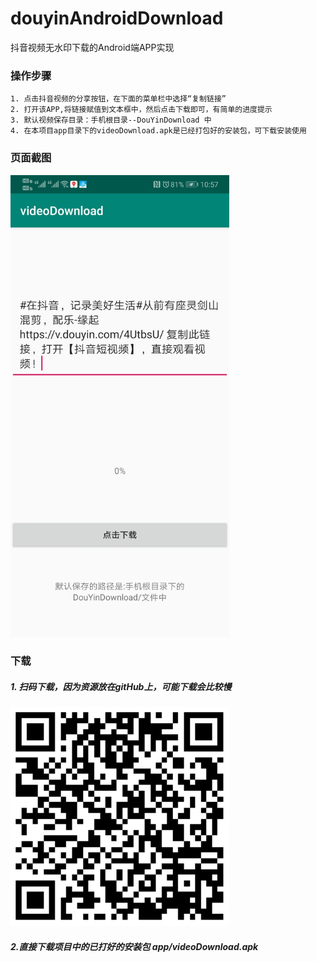 # douyinAndroidDownload
抖音视频无水印下载的Android端APP实现
### 操作步骤
    1. 点击抖音视频的分享按钮，在下面的菜单栏中选择“复制链接”
    2. 打开该APP,将链接赋值到文本框中，然后点击下载即可，有简单的进度提示
    3. 默认视频保存目录：手机根目录--DouYinDownload 中
    4. 在本项目app目录下的videoDownload.apk是已经打包好的安装包，可下载安装使用
### 页面截图
<p>
   <img src="https://github.com/heynchy/douyinAndroidDownload/blob/master/ScreenShot/image_1.jpg" width="350" alt="Screenshot"/>
</p>

### 下载
##### 1. 扫码下载，因为资源放在gitHub上，可能下载会比较慢

<p>
   <img src="https://github.com/heynchy/douyinAndroidDownload/blob/master/ScreenShot/1576639287.png" width="350" alt="Screenshot"/>
</p>

##### 2.直接下载项目中的已打好的安装包 app/videoDownload.apk


    

